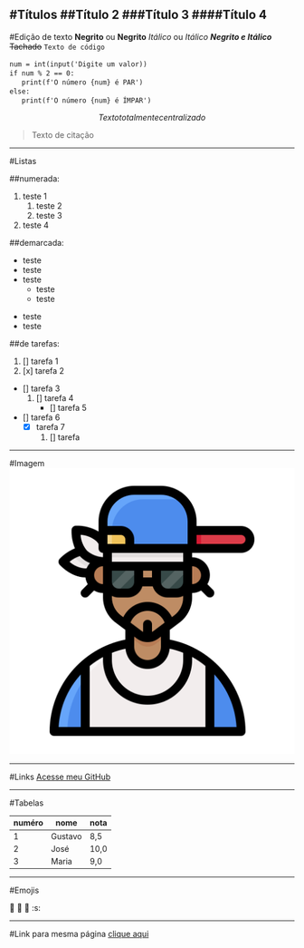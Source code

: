 #Títulos
<a id=exemplo></a>
##Título 2
###Título 3
####Título 4
---

#Edição de texto
**Negrito** ou __Negrito__
*Itálico* ou _Itálico_
__*Negrito e Itálico*__
~~Tachado~~
`Texto de código`
```
num = int(input('Digite um valor))
if num % 2 == 0:
   print(f'O número {num} é PAR')
else:
   print(f'O número {num} é ÍMPAR')
```
$$
Texto totalmente centralizado
$$
> Texto de citação

---

#Listas

##numerada:

1. teste 1
   1. teste 2
   1. teste 3
1. teste 4

##demarcada:

* teste
* teste
* teste
   * teste
   - teste
- teste
- teste

##de tarefas:

1. [] tarefa 1
1. [x] tarefa 2
- [] tarefa 3
   1. [] tarefa 4
      - [] tarefa 5
- [] tarefa 6
   - [x] tarefa 7
      1. [] tarefa

---

#Imagem
![Rapper](images/rapper.png)

---

#Links
[Acesse meu GitHub](https://github.com/arthurbertoti)

---

#Tabelas

numéro|nome|nota
---|---|---
1|Gustavo|8,5
2|José|10,0
3|Maria|9,0

---

#Emojis

:vulcan_salute:
:monkey:
:dog:
:s:

--- 
#Link para mesma página
[clique aqui](#exemplo)